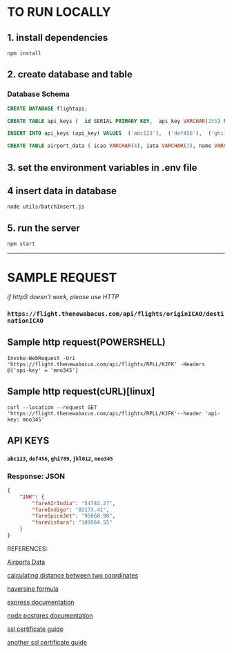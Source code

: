 # TO RUN LOCALLY
## 1. install dependencies
`npm install`

## 2. create database and table
### Database Schema

````SQL
CREATE DATABASE flightapi;
````

````SQL
CREATE TABLE api_keys (  id SERIAL PRIMARY KEY,  api_key VARCHAR(255) NOT NULL, created_at TIMESTAMP DEFAULT NOW())
````

````SQL
INSERT INTO api_keys (api_key) VALUES  ('abc123'),  ('def456'),  ('ghi789'),  ('jkl012'),  ('mno345')
````

````SQL
CREATE TABLE airport_data ( icao VARCHAR(4), iata VARCHAR(3), name VARCHAR(255), city VARCHAR(255), state VARCHAR(255), country VARCHAR(255), elevation INTEGER, lat FLOAT, lon FLOAT, tz VARCHAR(255))
````
## 3. set the environment variables in .env file

## 4 insert data in database
`node utils/batchInsert.js`

## 5. run the server
`npm start`

**********************************************************************************************************************


# SAMPLE REQUEST
*if httpS doesn't work, please use HTTP*
### `https://flight.thenewabacus.com/api/flights/originICAO/destinationICAO`

## Sample http request(POWERSHELL)
`Invoke-WebRequest -Uri 'https://flight.thenewabacus.com/api/flights/RPLL/KJFK' -Headers @{'api-key' = 'mno345'}`

## Sample http request(cURL)[linux]
`curl --location --request GET 'https://flight.thenewabacus.com/api/flights/RPLL/KJFK'--header 'api-key: mno345'`

## API KEYS
####  `abc123`, `def456`, `ghi789`, `jkl012`, `mno345`
### Response: JSON
```JSON
{
    "INR": {
        "fareAIrIndia": "54782.27",
        "fareIndigo": "82173.41",
        "fareSpiceJet": "95868.98",
        "fareVistara": "109564.55"
    }
}
```



REFERENCES:

[Airports Data](https://github.com/mwgg/Airports)

[calculating distance between two coordinates](https://stackoverflow.com/questions/27928/calculate-distance-between-two-latitude-longitude-points-haversine-formula)

[haversine formula](https://www.igismap.com/haversine-formula-calculate-geographic-distance-earth/)

[express documentation](https://expressjs.com/en/5x/api.html)

[node postgres documentation](https://node-postgres.com/)

[ssl certificate guide](https://itnext.io/node-express-letsencrypt-generate-a-free-ssl-certificate-and-run-an-https-server-in-5-minutes-a730fbe528ca)

[another ssl certificate guide](https://flaviocopes.com/express-letsencrypt-ssl/#:~:text=Setup%20Let%27s%20Encrypt%20for%20Express%201%20Install%20Certbot,the%20certificate%20...%206%20Setup%20the%20renewal%20)
